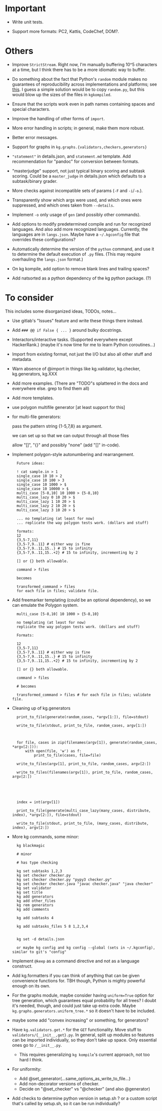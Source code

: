 <!-- NOTE TO CONTRIBUTORS: PLEASE DON'T EDIT THIS FILE. -->
<!-- Edit docs_src/HELP.md instead, then run './makedocs'. -->


# Important  

- Write unit tests.  

- Support more formats: PC2, Kattis, CodeChef, DOM?. 



# Others  

- Improve `StrictStream`. Right now, I'm manually buffering 10^5 characters at a time, but I think there has to be a more idiomatic way to buffer.  

- Do something about the fact that Python's `random` module makes no guarantees of reproducibility across implementations and platforms; see [this](https://stackoverflow.com/questions/8786084/reproducibility-of-python-pseudo-random-numbers-across-systems-and-versions). I guess a simple solution would be to copy `random.py`, but this would blow up the sizes of the files in `kgkompiled`.

- Ensure that the scripts work even in path names containing spaces and special characters. 

- Improve the handling of other forms of `import`.

- More error handling in scripts; in general, make them more robust.

- Better error messages. 

- Support for graphs in `kg.graphs.{validators,checkers,generators}`

- `"statement"` in details.json, and `statement.md` template. Add recommendation for "pandoc" for conversion between formats.

- "masterjudge" support, not just typical binary scoring and subtask scoring. Could be a `master_judge` in details.json which defaults to a subtask/binary grader. 

- More checks against incompatible sets of params (`-F` and `-i`/`-o`.).

- Transparently show which args were used, and which ones were suppressed, and which ones taken from `--details`.

- Implement `-o` only usage of `gen` (and possibly other commands).

- Add options to modify predetermined compile and run for recognized languages. And also add more recognized languages. Currently, the languages are in `langs.json`. Maybe have a `~/.kgconfig` file that overrides these configurations?

- Automatically determine the version of the `python` command, and use it to determine the default execution of `.py` files. (This may require overhauling the `langs.json` format.)

- On kg kompile, add option to remove blank lines and trailing spaces?

- Add natsorted as a python dependency of the kg python package. (?)



# To consider  

This includes some disorganized ideas, TODOs, notes...

- Use gitlab's "Issues" feature and write these things there instead.  

- Add `### @@ if False { ... }` around bulky docstrings.

- Interactors/interactive tasks. (Supported everywhere except HackerRank.) (maybe it's now time for me to learn Python coroutines...)

- Import from existing format, not just the I/O but also all other stuff and metadata.

- Warn absence of @import in things like kg.validator, kg.checker, kg.generators, kg.XXX

- Add more examples. (There are "TODO"s splattered in the docs and everywhere else. grep to find them all)

- Add more templates.

- use polygon multifile generator [at least support for this]

- for multi-file generators:

    pass the pattern string {1-5,7,8} as argument.  

    we can set up so that we can output through all those files

    allow "[]", "{}" and possibly "none" (add "[]" in-code).

- Implement polygon-style autonumbering and rearrangement.

        Future ideas:

        ! cat sample.in > 1
        single_case 10 10 > 2
        single_case 10 100 > 3
        single_case 10 1000 > $
        single_case 10 10000 > $
        multi_case [5-8,10] 10 1000 > {5-8,10}
        multi_case_lazy 0 10 20 > $
        multi_case_lazy 1 10 20 > $
        multi_case_lazy 2 10 20 > $
        multi_case_lazy 3 10 20 > $

        ... no templating (at least for now)
        ... replicate the way polygon tests work. (dollars and stuff)

        formats:
        12
        {3,5-7,11}
        {3,5-7,9..11} # either way is fine
        {3,5-7,9..11,15..} # 15 to infinity
        {3,5-7,9..11,15..+2} # 15 to infinity, incrementing by 2

        [] or {} both allowable.

        command > files

        becomes

        transformed_command > files
        for each file in files; validate file.



- Add freemarker templating (could be an optional dependency), so we can emulate the Polygon system.

        multi_case [5-8,10] 10 1000 > {5-8,10}

        no templating (at least for now)
        replicate the way polygon tests work. (dollars and stuff)

        Formats:

        12
        {3,5-7,11}
        {3,5-7,9..11} # either way is fine
        {3,5-7,9..11,15..} # 15 to infinity
        {3,5-7,9..11,15..+2} # 15 to infinity, incrementing by 2

        [] or {} both allowable.

        command > files

        # becomes

        transformed_command > files # for each file in files; validate file.


- Cleaning up of kg.generators

        print_to_file(generate(random_cases, *argv[1:]), file=stdout)

        write_to_file(stdout, print_to_file, random_cases, argv[1:])



        for file, cases in zip(filenames(argv[1]), generate(random_cases, *argv[2:])):
            with open(file, 'w') as f:
                print_to_file(cases, file=file)

        write_to_files(argv[1], print_to_file, random_cases, argv[2:])

        write_to_files(filenames(argv[1]), print_to_file, random_cases, argv[2:])





        index = int(argv[1])

        print_to_file(generate(multi_case_lazy(many_cases, distribute, index), *argv[2:]), file=stdout)

        write_to_file(stdout, print_to_file, (many_cases, distribute, index), argv[2:])


- More kg commands, some minor:

        kg blackmagic

        # minor

        # has type checking

        kg set subtasks 1,2,3
        kg set checker checker.py
        kg set checker checker.py "pypy3 checker.py"
        kg set checker checker.java "javac checker.java" "java checker"
        kg set validator
        kg set title
        kg add generators
        kg add other_files
        kg rem generators
        kg add comments

        kg add subtasks 4

        kg add subtasks_files 5 8 1,2,3,4


        kg set -d details.json

        or maybe kg config and kg config --global (sets in ~/.kgconfig), similar to git's "config"


- Implement `@keep` as a command directive and not as a language construct.

- Add kg.formatters if you can think of anything that can be given convenience functions for. TBH though, Python is mighty powerful enough on its own.

- For the graphs module, maybe consider having  `uniform=True` option for tree generation, which guarantees equal probability for all trees? I doubt it's needed, though, and could just take up extra code. Maybe `kg.graphs.generators.uniform_tree.*` so it doesn't have to be included. 

- maybe some add "convex increasing" or something, for generators?
 
- Have `kg.validators.get.*` for the `GET` functionality. Move stuff to `validators/{__init__,get}.py`. In general, split up modules so features can be imported individually, so they don't take up space. Only essential ones go to `/__init__.py`.  
    - This requires generalizing `kg kompile`'s current approach, not too hard I think.

- For uniformity:
    
    - Add @set_generator(...same_options_as_write_to_file...)
    - Add non-decorator versions of checker.
    - Decide on "@set_checker" vs "@checker" (and also @generator)

- Add checks to determine python version in setup.sh ? or a custom script that's called by setup.sh, so it can be run individually?



